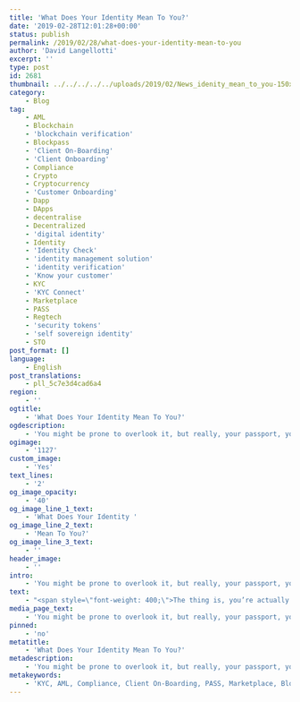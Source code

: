 ```yaml
---
title: 'What Does Your Identity Mean To You?'
date: '2019-02-28T12:01:28+00:00'
status: publish
permalink: /2019/02/28/what-does-your-identity-mean-to-you
author: 'David Langellotti'
excerpt: ''
type: post
id: 2681
thumbnail: ../../../../../uploads/2019/02/News_idenity_mean_to_you-150x150.jpg
category:
    - Blog
tag:
    - AML
    - Blockchain
    - 'blockchain verification'
    - Blockpass
    - 'Client On-Boarding'
    - 'Client Onboarding'
    - Compliance
    - Crypto
    - Cryptocurrency
    - 'Customer Onboarding'
    - Dapp
    - DApps
    - decentralise
    - Decentralized
    - 'digital identity'
    - Identity
    - 'Identity Check'
    - 'identity management solution'
    - 'identity verification'
    - 'Know your customer'
    - KYC
    - 'KYC Connect'
    - Marketplace
    - PASS
    - Regtech
    - 'security tokens'
    - 'self sovereign identity'
    - STO
post_format: []
language:
    - English
post_translations:
    - pll_5c7e3d4cad6a4
region:
    - ''
ogtitle:
    - 'What Does Your Identity Mean To You?'
ogdescription:
    - 'You might be prone to overlook it, but really, your passport, your driver’s license, and your national ID card are pretty remarkable things. Let’s say you want to open a bank account. All you have to do is take one of these documents to a local branch and present it to an employee. Know if your up for another dose of a vaccine? Show your ID to a doctor and he’ll pull up your file.'
ogimage:
    - '1127'
custom_image:
    - 'Yes'
text_lines:
    - '2'
og_image_opacity:
    - '40'
og_image_line_1_text:
    - 'What Does Your Identity '
og_image_line_2_text:
    - 'Mean To You?'
og_image_line_3_text:
    - ''
header_image:
    - ''
intro:
    - 'You might be prone to overlook it, but really, your passport, your driver’s license, and your national ID card are pretty remarkable things. Let’s say you want to open a bank account. All you have to do is take one of these documents to a local branch and present it to an employee. Know if your up for another dose of a vaccine? Show your ID to a doctor and he’ll pull up your file.'
text:
    - "<span style=\"font-weight: 400;\">The thing is, you’re actually in a very privileged position here. In fact,</span><a href=\"http://pubdocs.worldbank.org/en/21571460567481655/April-2016-ID4D-Strategic-RoadmapID4D.pdf\" target=\"_blank\" rel=\"noopener\"><em> more than one billion people alive today have no valid government-issued identity</em></a><i><span style=\"font-weight: 400;\">. </span></i><span style=\"font-weight: 400;\">An entire one-seventh of the world population cannot prove their identities to service providers - and this has sweeping implications. </span><span style=\"font-weight: 400;\">This article goes over just a few of them.</span>\r\n\r\n&nbsp;\r\n\r\n<b>Limited access to healthcare</b>\r\n\r\n<span style=\"font-weight: 400;\">We don’t often think about it, but our identities are absolutely essential to our medical care. In some ways, too, our medical care is essential to the establishment of our identities. </span>\r\n\r\n&nbsp;\r\n\r\n<span style=\"font-weight: 400;\">The very first medical care we receive, of course, is at our birth. A record of this - our birth certificate - lays the foundation for our identity. One of the major contributors to the massive amount of people without provable identities, however, is the fact that fifty percent of low- to mid-income countries have inadequate birth registration systems. </span>\r\n\r\n&nbsp;\r\n\r\n<span style=\"font-weight: 400;\">This is problematic because it leaves millions of children in anonymity until they hopefully get entered into the system at some future date. In the meantime, infant mortality rates increase, since any early health issues go unrecorded. </span>\r\n\r\n&nbsp;\r\n\r\n<span style=\"font-weight: 400;\">Another issue relating to identity in healthcare pertains to vaccination histories. For many vaccines - such as the </span><span style=\"font-weight: 400;\">diphtheria, tetanus and pertussis (DTP3) vaccine - three doses are required. In these cases, records must exist in order to contact patients who <a href=\"https://data.unicef.org/topic/child-health/immunization/\" target=\"_blank\" rel=\"noopener\">require their second or third dose</a></span><span style=\"font-weight: 400;\">. </span>\r\n\r\n&nbsp;\r\n\r\n<b>Financial Exclusion</b>\r\n\r\n<span style=\"font-weight: 400;\">Financial services are nearly universally regulated, requiring the customer to be able to prove who they are. In situations where people have no access to identity documents, financial exclusion is nearly always a given.</span>\r\n\r\n&nbsp;\r\n\r\n<span style=\"font-weight: 400;\">For example, without identity documents, it is simply not feasible to open a bank account. According to the World Bank - owing to a number of factors, including identification - <a href=\"https://globalfindex.worldbank.org/\" target=\"_blank\" rel=\"noopener\">31% of adults worldwide were unbanked as of 2017</a>.</span>\r\n\r\n&nbsp;\r\n\r\n<span style=\"font-weight: 400;\">This is a problem, of course, because it greatly stifles upward mobility. In countries that are still industrializing or developing, one of the key ways that people can improve their lives is by saving until they have enough capital to purchase a home, access education, or start a business. This becomes exceedingly difficult when those people have no ability to keep their money safe.</span>\r\n\r\n&nbsp;\r\n\r\n<span style=\"font-weight: 400;\">Aside from general banking, microloans, which have been shown to be highly effective in stimulating economic prosperity at a grassroots level in developing countries, are not possible without provable identities. Lenders want to be able to know they can track down their investments, while regulators know that lending environments are not sustainable without knowing the identities of borrowers.</span>\r\n\r\n&nbsp;\r\n\r\n<b>Political Exclusion</b>\r\n\r\n<span style=\"font-weight: 400;\">It is not uncommon for political parties to use citizens’ inability to obtain identity documents to their advantage and in many countries it is a legal requirement that a passport or ID be presented at the voting booth.</span>\r\n\r\n&nbsp;\r\n\r\n<span style=\"font-weight: 400;\">Even in many developed countries where the majority of people have identity documents - such as in the United States, certain vulnerable communities do not have adequate identification. This can leave millions of people disenfranchised and can result in radically undemocratic election results.</span>\r\n\r\n&nbsp;\r\n\r\n<b>What can be done?</b>\r\n\r\n<span style=\"font-weight: 400;\">Well, a lot of progress is actually being made. To learn more, check out another article on our blog - </span><a href=\"https://www.blockpass.org/2019/02/28/three-technologies-democratizing-identity/\" target=\"_blank\" rel=\"noopener\"><span style=\"font-weight: 400;\">Three Technologies Democratizing Identity</span></a>"
media_page_text:
    - 'You might be prone to overlook it, but really, your passport, your driver’s license, and your national ID card are pretty remarkable things. Let’s say you want to open a bank account. All you have to do is take one of these documents to a local branch and present it to an employee. Know if your up for another dose of a vaccine? Show your ID to a doctor and he’ll pull up your file.'
pinned:
    - 'no'
metatitle:
    - 'What Does Your Identity Mean To You?'
metadescription:
    - 'You might be prone to overlook it, but really, your passport, your driver’s license, and your national ID card are pretty remarkable things. Let’s say you want to open a bank account. All you have to do is take one of these documents to a local branch and present it to an employee. Know if your up for another dose of a vaccine? Show your ID to a doctor and he’ll pull up your file.'
metakeywords:
    - 'KYC, AML, Compliance, Client On-Boarding, PASS, Marketplace, Blockpass, Identity, Identity Verification, Customer Onboarding, Digital identity, identity management solution, Identity Verification, Know your customer, regtech, security tokens, sto, blockchain verification, identity check, client onboarding, cryptocurrency, blockchain, crypto, KYC Connect, identity, self sovereign identity, decentralized, Dapp, Dapps, decentralise '
---
```

<!DOCTYPE html PUBLIC "-//W3C//DTD HTML 4.0 Transitional//EN" "http://www.w3.org/TR/REC-html40/loose.dtd">
<?xml encoding="UTF-8">
